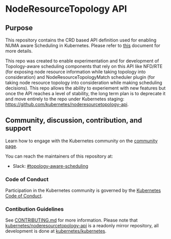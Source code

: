 # NodeResourceTopology API

## Purpose
This repository contains the CRD based API definition used for enabling NUMA aware Scheduling in Kubernetes. 
Please refer to [this](https://docs.google.com/document/d/12kj3fK8boNuPNq) document for more details.

This repo was created to enable experimentation and for development of Topology-aware scheduling components
that rely on this API like NFD/RTE (for exposing node resource information while taking topology into consideration)
and NodeResourceTopologyMatch scheduler plugin (for taking node resource topology into consideration while making
scheduling decisions). This repo allows the ability to experiement with new features but once the API reaches
a level of stability, the long term plan is to deprecate it and move entirely to the repo under Kubernetes staging:
https://github.com/kubernetes/noderesourcetopology-api.

## Community, discussion, contribution, and support

Learn how to engage with the Kubernetes community on the [community
page](http://kubernetes.io/community/).

You can reach the maintainers of this repository at:
- Slack: [#topology-aware-scheduling](https://kubernetes.slack.com/archives/C012XSGFZQE)

### Code of Conduct

Participation in the Kubernetes community is governed by the [Kubernetes
Code of Conduct](code-of-conduct.md).

### Contibution Guidelines

See [CONTRIBUTING.md](CONTRIBUTING.md) for more information. Please note that [kubernetes/noderesourcetopology-api](https://github.com/kubernetes/noderesourcetopology-api)
is a readonly mirror repository, all development is done at [kubernetes/kubernetes](https://github.com/kubernetes/kubernetes).
